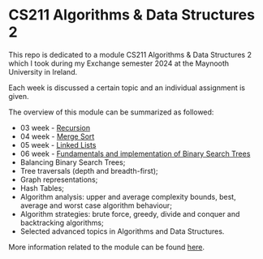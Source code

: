 # CS211 Algorithms & Data Structures 2

This repo is dedicated to a module CS211 Algorithms & Data Structures 2 which I took during my Exchange semester 2024 at the Maynooth University in Ireland.

Each week is discussed a certain topic and an individual assignment is given.

The overview of this module can be summarized as followed:
- 03 week - [Recursion](https://github.com/tmshts/dsa/tree/main/03_week)
- 04 week - [Merge Sort](https://github.com/tmshts/dsa/tree/main/04_week)
- 05 week - [Linked Lists](https://github.com/tmshts/dsa/tree/main/05_week)
- 06 week - [Fundamentals and implementation of Binary Search Trees](https://github.com/tmshts/dsa/tree/main/06_week)
- Balancing Binary Search Trees;
- Tree traversals (depth and breadth-first);
- Graph representations;
- Hash Tables;
- Algorithm analysis: upper and average complexity bounds, best, average and worst case algorithm behaviour;
- Algorithm strategies: brute force, greedy, divide and conquer and backtracking algorithms;
- Selected advanced topics in Algorithms and Data Structures.

More information related to the module can be found [here](https://www.maynoothuniversity.ie/node/544608).
